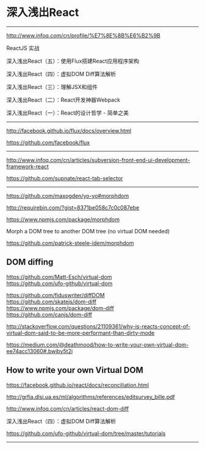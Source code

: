 # 深入浅出React  


*******************************************************************************



http://www.infoq.com/cn/profile/%E7%8E%8B%E6%B2%9B

ReactJS 实战



深入浅出React（五）：使用Flux搭建React应用程序架构

深入浅出React（四）：虚拟DOM Diff算法解析

深入浅出React（三）：理解JSX和组件

深入浅出React（二）：React开发神器Webpack

深入浅出React（一）：React的设计哲学 - 简单之美



*******************************************************************************


http://facebook.github.io/flux/docs/overview.html

https://github.com/facebook/flux


*******************************************************************************



http://www.infoq.com/cn/articles/subversion-front-end-ui-development-framework-react

https://github.com/supnate/react-tab-selector





*******************************************************************************






https://github.com/maxogden/yo-yo#morphdom


http://requirebin.com/?gist=8371be058c7c0c087ebe


https://www.npmjs.com/package/morphdom


Morph a DOM tree to another DOM tree (no virtual DOM needed)

https://github.com/patrick-steele-idem/morphdom

## DOM diffing


https://github.com/Matt-Esch/virtual-dom  
https://github.com/ufo-github/virtual-dom  


https://github.com/fiduswriter/diffDOM  
https://github.com/skatejs/dom-diff  
https://www.npmjs.com/package/dom-diff  
https://github.com/canjs/dom-diff

http://stackoverflow.com/questions/21109361/why-is-reacts-concept-of-virtual-dom-said-to-be-more-performant-than-dirty-mode


https://medium.com/@deathmood/how-to-write-your-own-virtual-dom-ee74acc13060#.bwjby5t2i

## How to write your own Virtual DOM


https://facebook.github.io/react/docs/reconciliation.html

http://grfia.dlsi.ua.es/ml/algorithms/references/editsurvey_bille.pdf



http://www.infoq.com/cn/articles/react-dom-diff


深入浅出React（四）：虚拟DOM Diff算法解析



https://github.com/ufo-github/virtual-dom/tree/master/tutorials



*******************************************************************************















